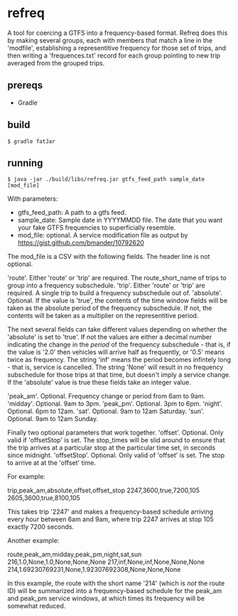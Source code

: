 # refreq

A tool for coercing a GTFS into a frequency-based format. Refreq does this by making several groups, each with members that match a line in the 'modfile', establishing a representitive frequency for those set of trips, and then writing a 'frequences.txt' record for each group pointing to new trip averaged from the grouped trips.

## prereqs

- Gradle

## build

    $ gradle fatJar
    
## running

    $ java -jar ./build/libs/refreq.jar gtfs_feed_path sample_date [mod_file]
    
With parameters:
- gtfs_feed_path: A path to a gtfs feed.
- sample_date: Sample date in YYYYMMDD file. The date that you want your fake GTFS frequencies to superficially resemble.
- mod_file: optional. A service modification file as output by https://gist.github.com/bmander/10792620

The mod_file is a CSV with the following fields. The header line is not optional.

'route'. Either 'route' or 'trip' are required. The route_short_name of trips to group into a frequency subschedule.
'trip'. Either 'route' or 'trip' are required. A single trip to build a frequency subschedule out of.
'absolute'. Optional. If the value is 'true', the contents of the time window fields will be taken as the absolute period of the frequency subschedule. If not, the contents will be taken as a multiplier on the representitive period.

The next several fields can take different values depending on whether the 'absolute' is set to 'true'. If not the values are either a decimal number indicating the change in the *period* of the frequency subschedule - that is, if the value is '2.0' then vehicles will arrive half as frequently, or '0.5' means twice as frequency. The string 'inf' means the period becomes infintely long - that is, service is cancelled. The string 'None' will result in no frequency subschedule for those trips at that time, but doesn't imply a service change. If the 'absolute' value is true these fields take an integer value.

'peak_am'. Optional. Frequency change or period from 6am to 9am.
'midday'. Optional. 9am to 3pm.
'peak_pm'. Optional. 3pm to 6pm.
'night'. Optional. 6pm to 12am.
'sat'. Optional. 9am to 12am Saturday.
'sun'. Optional. 9am to 12am Sunday.

Finally two optional parameters that work together.
'offset'. Optional. Only valid if 'offsetStop' is set. The stop_times will be slid around to ensure that the trip arrives at a particular stop at the particular time set, in seconds since midnight.
'offsetStop'. Optional. Only valid of 'offset' is set. The stop to arrive at at the 'offset' time.

For example:

trip,peak_am,absolute,offset,offset_stop
2247,3600,true,7200,105
2605,3600,true,8100,105

This takes trip '2247' and makes a frequency-based schedule arriving every hour between 6am and 9am, where trip 2247 arrives at stop 105 exactly 7200 seconds.

Another example:

route,peak_am,midday,peak_pm,night,sat,sun
216,1.0,None,1.0,None,None,None
217,inf,None,inf,None,None,None
214,1.69230769231,None,1.92307692308,None,None,None

In this example, the route with the short name '214' (which is _not_ the route ID) will be summarized into a frequency-based schedule for the peak_am and peak_pm service windows, at which times its frequency will be somewhat reduced.
